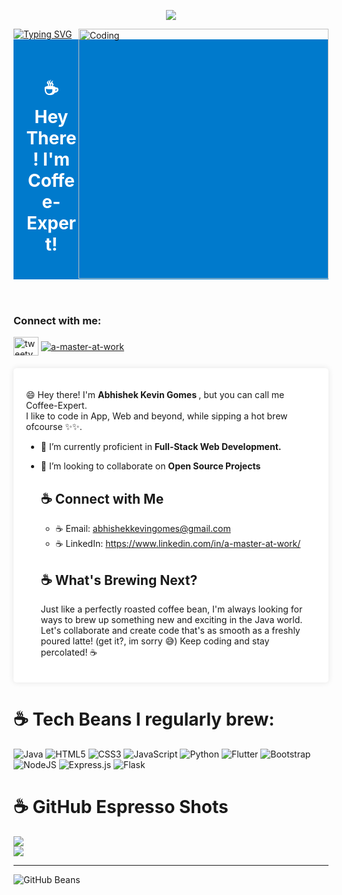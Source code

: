  
<!DOCTYPE html>
<html lang="en">
<head>
    <meta charset="UTF-8">
    <meta name="viewport" content="width=device-width, initial-scale=1.0">
</head>
    

<p align="center"> <img <img src="https://readme-typing-svg.demolab.com?font=Fira+Code&pause=1000&color=000000&center=true&vCenter=true&width=435&lines=Hi+%F0%9F%91%8B%2C+I'm+Kevin+Gomes"> </p>

<a href="https://github.com/coffee-expert">
<img  src="https://readme-typing-svg.demolab.com?font=Georgia&size=18&duration=2000&pause=100&multiline=true&width=500&height=80&lines=A+Tech+Enthusiast+from+India.;+Seeking+new+challenges+and+opportunities+to+expand+my+skills." alt="Typing SVG" />
</a>
 
<img align="right" alt="Coding" width="400" src="https://cdn.dribbble.com/users/926537/screenshots/4502924/python-2.gif">


<body>
    <header style="background-color: #007acc; color: white; text-align: center; padding: 20px;">
        <h1>☕ Hey There! I'm Coffee-Expert!</h1>
    </header>
    
<h3 align="left">Connect with me:</h3>
<p align="left">
<a href="https://twitter.com/easilyguessedid" target="blank"><img align="center" src="https://raw.githubusercontent.com/rahuldkjain/github-profile-readme-generator/master/src/images/icons/Social/twitter.svg" alt="tweety" height="30" width="40" /></a> 
<a href="https://www.linkedin.com/in/a-master-at-work/" target="blank"><img align="center" src="https://img.shields.io/badge/LinkedIn-0A66C2.svg?style=for-the-badge&logo=LinkedIn&logoColor=white" alt="a-master-at-work"  /></a>
    <div class="container" style="max-width: 800px; margin: 20px auto; background-color: white; padding: 20px; border-radius: 5px; box-shadow: 0 0 10px rgba(0, 0, 0, 0.1);">
        <p> 😄 Hey there! I'm <b> Abhishek Kevin Gomes </b>, but you can call me Coffee-Expert. <br>
            I like to code in App, Web and beyond, while sipping a hot brew ofcourse ✨✨. </p> 
        

- 🌱 I’m currently proficient in **Full-Stack Web Development.**

- 👯 I’m looking to collaborate on **Open Source Projects**
        <h2>☕ Connect with Me</h2>
        <ul>
            <li>☕ Email: <a href="mailto:abhishekkevingomes@gmail.com">abhishekkevingomes@gmail.com</a></li>
            <li>☕ LinkedIn: <a href="https://www.linkedin.com/in/a-master-at-work/" target="_blank">https://www.linkedin.com/in/a-master-at-work/</a></li>
        </ul> 
        <h2>☕ What's Brewing Next?</h2>
        <p>
         Just like a perfectly roasted coffee bean, I'm always looking for ways to brew up something new and exciting in the Java world. Let's collaborate and create code that's as smooth as a freshly poured latte! (get it?, im sorry 😅)
         Keep coding and stay percolated! ☕
        </p>
    </div>
</body>
</html>

# ☕ Tech Beans I regularly brew:
![Java](https://img.shields.io/badge/java-%23ED8B00.svg?style=for-the-badge&logo=java&logoColor=white)
![HTML5](https://img.shields.io/badge/html5-%23E34F26.svg?style=for-the-badge&logo=html5&logoColor=white) 
![CSS3](https://img.shields.io/badge/css3-%231572B6.svg?style=for-the-badge&logo=css3&logoColor=white) 
![JavaScript](https://img.shields.io/badge/javascript-%23323330.svg?style=for-the-badge&logo=javascript&logoColor=%23F7DF1E) 
![Python](https://img.shields.io/badge/python-3670A0?style=for-the-badge&logo=python&logoColor=ffdd54)
![Flutter](https://img.shields.io/badge/Flutter-%2302569B.svg?style=for-the-badge&logo=Flutter&logoColor=white)
![Bootstrap](https://img.shields.io/badge/bootstrap-%23563D7C.svg?style=for-the-badge&logo=bootstrap&logoColor=white) 
![NodeJS](https://img.shields.io/badge/node.js-6DA55F?style=for-the-badge&logo=node.js&logoColor=white) 
![Express.js](https://img.shields.io/badge/express.js-%23404d59.svg?style=for-the-badge&logo=express&logoColor=%2361DAFB) 
![Flask](https://img.shields.io/badge/flask-%23000.svg?style=for-the-badge&logo=flask&logoColor=white)

# ☕ GitHub Espresso Shots
![](https://github-readme-stats.vercel.app/api/top-langs/?username=Coffee-Expert&theme=radical&hide_border=false&include_all_commits=true&count_private=false&layout=compact)
<br>
![](https://github-readme-streak-stats.herokuapp.com/?user=Coffee-Expert&theme=radical&hide_border=false)<br/>

---

![GitHub Beans](https://komarev.com/ghpvc/?username=abhishekkevingomes&color=green)





</p>


